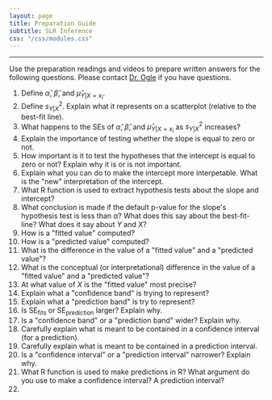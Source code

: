 ```yaml
---
layout: page
title: Preparation Guide
subtitle: SLR Inference
css: "/css/modules.css"
---
```


----

<div class="alert alert-warning">
Use the preparation readings and videos to prepare written answers for the following questions. Please contact <a href="mailto:dogle@northland.edu">Dr. Ogle</a> if you have questions.
</div>

1. Define $\hat{\alpha}$, $\hat{\beta}$, and $\hat{\mu}_{Y|X=x_{i}}$.
1. Define $s^{2}_{Y|X}$. Explain what it represents on a scatterplot (relative to the best-fit line).
1. What happens to the SEs of $\hat{\alpha}$, $\hat{\beta}$, and $\hat{\mu}_{Y|X=x_{i}}$ as $s^{2}_{Y|X}$ increases?
1. Explain the importance of testing whether the slope is equal to zero or not.
1. How important is it to test the hypotheses that the intercept is equal to zero or not? Explain why it is or is not important.
1. Explain what you can do to make the intercept more interpetable. What is the "new" interpretation of the intercept.
1. What R function is used to extract hypothesis tests about the slope and intercept?
1. What conclusion is made if the default p-value for the slope's hypothesis test is less than &alpha;? What does this say about the best-fit-line? What does it say about $Y$ and $X$?
1. How is a "fitted value" computed?
1. How is a "predicted value" computed?
1. What is the difference in the value of a "fitted value" and a "predicted value"?
1. What is the conceptual (or interpretational) difference in the value of a "fitted value" and a "predicted value"?
1. At what value of $X$ is the "fitted value" most precise?
1. Explain what a "confidence band" is trying to represent?
1. Explain what a "prediction band" is try to represent?
1. Is $\text{SE}_{\text{fits}}$ or $\text{SE}_{\text{prediction}}$ larger? Explain why.
1. Is a "confidence band" or a "prediction band" wider? Explain why.
1. Carefully explain what is meant to be contained in a confidence interval (for a prediction).
1. Carefully explain what is meant to be contained in a prediction interval.
1. Is a "confidence interval" or a "prediction interval" narrower? Explain why.
1. What R function is used to make predictions in R? What argument do you use to make a confidence interval? A prediction interval?
1. 




